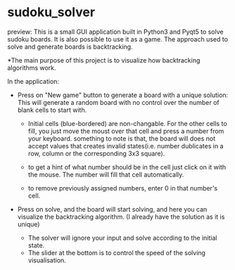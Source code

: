 # sudoku_solver

preview:
This is a small GUI application built in Python3 and Pyqt5 to solve sudoku boards. It is also possible to use it as a game.
The approach used to solve and generate boards is backtracking.

*The main purpose of this project is to visualize how backtracking algorithms work.

In the application:
  * Press on "New game" button to generate a board with a unique solution:
    This will generate a random board with no control over the number of blank cells to start with.
    
    - Initial cells (blue-bordered) are non-changable. For the other cells to fill, you just move the moust
      over that cell and press a number from your keyboard. something to note is that, the board will does not accept values that
      creates invalid states(i.e. number dublicates in a row, column or the corresponding 3x3 square).

    - to get a hint of what number should be in the cell just click on it with the mouse. The number will fill that cell automatically.
    - to remove previously assigned numbers, enter 0 in that number's cell.
    
   * Press on solve, and the board will start solving, and here you can visualize the backtracking algorithm. (I already have the solution as it is unique)
   
     - The solver will ignore your input and solve according to the initial state.
     - The slider at the bottom is to control the speed of the solving visualisation.
     
    
    
 
  

